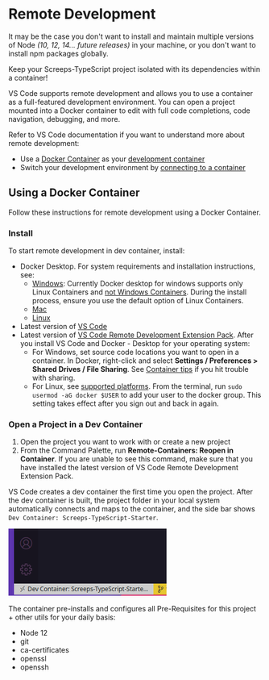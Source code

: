 # Remote Development

It may be the case you don't want to install and maintain multiple versions of Node _(10, 12, 14... future releases)_ in your machine, or you don't want to install npm packages globally.

Keep your Screeps-TypeScript project isolated with its dependencies within a container!

VS Code supports remote development and allows you to use a container as a full-featured development environment. You can open a project mounted into a Docker container to edit with full code completions, code navigation, debugging, and more.

Refer to VS Code documentation if you want to understand more about remote development:

- Use a [Docker Container](https://www.docker.com/) as your [development container](https://code.visualstudio.com/docs/remote/containers#_indepth-setting-up-a-folder-to-run-in-a-container)
- Switch your development environment by [connecting to a container](https://code.visualstudio.com/docs/remote/containers)

## Using a Docker Container

Follow these instructions for remote development using a Docker Container.

### Install

To start remote development in dev container, install:

- Docker Desktop. For system requirements and installation instructions, see:
  - [Windows](https://docs.docker.com/docker-for-windows/install/): Currently Docker desktop for windows supports only Linux Containers and [not Windows Containers](https://code.visualstudio.com/docs/remote/containers#_known-limitations). During the install process, ensure you use the default option of Linux Containers.
  - [Mac](https://docs.docker.com/docker-for-mac/install/)
  - [Linux](https://docs.docker.com/engine/install/debian/)
- Latest version of [VS Code](https://code.visualstudio.com/download)
- Latest version of [VS Code Remote Development Extension Pack](https://marketplace.visualstudio.com/items?itemName=ms-vscode-remote.vscode-remote-extensionpack). After you install VS Code and Docker - Desktop for your operating system:
  - For Windows, set source code locations you want to open in a container. In Docker, right-click and select **Settings / Preferences > Shared Drives / File Sharing**. See [Container tips](https://code.visualstudio.com/docs/remote/troubleshooting#_container-tips) if you hit trouble with sharing.
  - For Linux, see [supported platforms](https://docs.docker.com/get-docker/). From the terminal, run `sudo usermod -aG docker $USER` to add your user to the docker group. This setting takes effect after you sign out and back in again.

### Open a Project in a Dev Container

1. Open the project you want to work with or create a new project
2. From the Command Palette, run **Remote-Containers: Reopen in Container**. If you are unable to see this command, make sure that you have installed the latest version of VS Code Remote Development Extension Pack.

VS Code creates a dev container the first time you open the project. After the dev container is built, the project folder in your local system automatically connects and maps to the container, and the side bar shows `Dev Container: Screeps-TypeScript-Starter`.

![remote-container](../.gitbook/assets/remote-container.png)

The container pre-installs and configures all Pre-Requisites for this project + other utils for your daily basis:

- Node 12
- git
- ca-certificates
- openssl
- openssh
